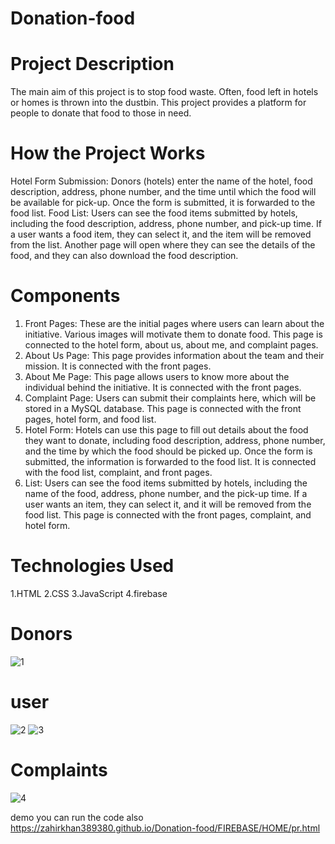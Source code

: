 # Donation-food

 
# Project Description
The main aim of this project is to stop food waste. Often, food left in hotels or homes is thrown into the dustbin. This project provides a platform for people to donate that food to those in need.

# How the Project Works
Hotel Form Submission:
Donors (hotels) enter the name of the hotel, food description, address, phone number, and the time until which the food will be available for pick-up.
Once the form is submitted, it is forwarded to the food list.
Food List:
Users can see the food items submitted by hotels, including the food description, address, phone number, and pick-up time. If a user wants a food item, they can select it, and the item will be removed from the list. Another page will open where they can see the details of the food, and they can also download the food description.

# Components
1. Front Pages:
These are the initial pages where users can learn about the initiative. Various images will motivate them to donate food.
This page is connected to the hotel form, about us, about me, and complaint pages.
2. About Us Page:
This page provides information about the team and their mission.
It is connected with the front pages.
3. About Me Page:
This page allows users to know more about the individual behind the initiative.
It is connected with the front pages.
4. Complaint Page:
Users can submit their complaints here, which will be stored in a MySQL database.
This page is connected with the front pages, hotel form, and food list.
5. Hotel Form:
Hotels can use this page to fill out details about the food they want to donate, including food description, address, phone number, and the time by which the food should be picked up.
Once the form is submitted, the information is forwarded to the food list.
It is connected with the food list, complaint, and front pages.
6.  List:
Users can see the food items submitted by hotels, including the name of the food, address, phone number, and the pick-up time.
If a user wants an item, they can select it, and it will be removed from the food list.
This page is connected with the front pages, complaint, and hotel form.

# Technologies Used
1.HTML
2.CSS
3.JavaScript
4.firebase 


# Donors


![1](https://github.com/user-attachments/assets/f369da32-dbac-43f0-8caf-a4524742c52b)

# user

![2](https://github.com/user-attachments/assets/19fff661-eb7e-404e-ab74-a0016be52320)
![3](https://github.com/user-attachments/assets/2b0f6388-e161-4b22-b375-ac0a11e5dc7b)

# Complaints

![4](https://github.com/user-attachments/assets/43bb3f2e-baa3-492d-bb02-967b27085d06)

demo you can run the code also
https://zahirkhan389380.github.io/Donation-food/FIREBASE/HOME/pr.html
